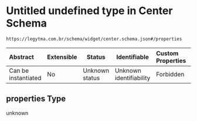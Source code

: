 # Untitled undefined type in Center Schema

```txt
https://legytma.com.br/schema/widget/center.schema.json#/properties
```




| Abstract            | Extensible | Status         | Identifiable            | Custom Properties | Additional Properties | Access Restrictions | Defined In                                                                         |
| :------------------ | ---------- | -------------- | ----------------------- | :---------------- | --------------------- | ------------------- | ---------------------------------------------------------------------------------- |
| Can be instantiated | No         | Unknown status | Unknown identifiability | Forbidden         | Allowed               | none                | [center.schema.json\*](../schema/widget/center.schema.json) |

## properties Type

unknown
